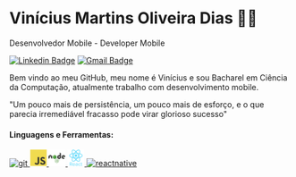 <!--### Hi there 👋
**vinicius4g/vinicius4g** is a ✨ _special_ ✨ repository because its `README.md` (this file) appears on your GitHub profile.

Here are some ideas to get you started:

- 🔭 I’m currently working on ...
- 🌱 I’m currently learning ...
- 👯 I’m looking to collaborate on ...
- 🤔 I’m looking for help with ...
- 💬 Ask me about ...
- 📫 How to reach me: ...
- 😄 Pronouns: ...
- ⚡ Fun fact: ...
-->

# Vinícius Martins Oliveira Dias 👨‍💻

Desenvolvedor Mobile - Developer Mobile 

[![Linkedin Badge](https://img.shields.io/badge/-LinkedIn-blue?style=flat-square&logo=Linkedin&logoColor=white&link=https://www.linkedin.com/in/vinicius4g/)](https://www.linkedin.com/in/vinicius4g/) 
[![Gmail Badge](https://img.shields.io/badge/-Gmail-red?style=flat-square&logo=Gmail&logoColor=white&link=mailto:viniciusdias4g@gmail.com)](mailto:viniciusdias4g@gmail.com)


Bem vindo ao meu GitHub, meu nome é Vinícius e sou Bacharel em Ciência da Computação, atualmente trabalho com desenvolvimento mobile.

"Um pouco mais de persistência, um pouco mais de esforço, e o que parecia irremediável fracasso pode virar glorioso sucesso"

<h4 align="left">Linguagens e Ferramentas:</h4>
<p align="left"></a><a href="https://git-scm.com/" target="_blank"> <img src="https://www.vectorlogo.zone/logos/git-scm/git-scm-icon.svg" alt="git" width="30" height="30"/><a href="https://developer.mozilla.org/en-US/docs/Web/JavaScript" target="_blank"> <img src="https://raw.githubusercontent.com/devicons/devicon/master/icons/javascript/javascript-original.svg" alt="javascript" width="30" height="30"/> </a> <a href="https://nodejs.org" target="_blank"> <img src="https://raw.githubusercontent.com/devicons/devicon/master/icons/nodejs/nodejs-original-wordmark.svg" alt="nodejs" width="30" height="30"/> </a></a> <a href="https://reactjs.org/" target="_blank"> <img src="https://raw.githubusercontent.com/devicons/devicon/master/icons/react/react-original-wordmark.svg" alt="react" width="30" height="30"/> </a> <a href="https://reactnative.dev/" target="_blank"> <img src="https://reactnative.dev/img/header_logo.svg" alt="reactnative" width="30" height="30"/> </a> </p>
